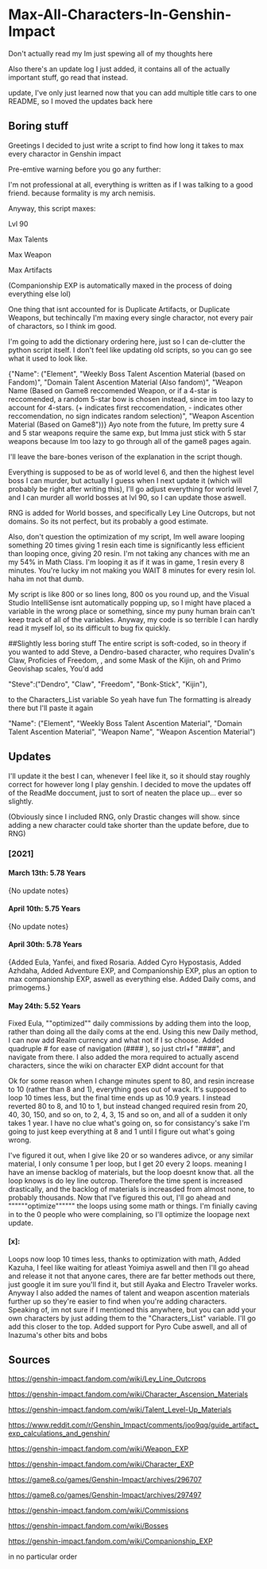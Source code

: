 # Max-All-Characters-In-Genshin-Impact

Don't actually read my Im just spewing all of my thoughts here

Also there's an update log I just added, it contains all of the actually important stuff, go read that instead.

update, I've only just learned now that you can add multiple title cars to one README, so I moved the updates back here

## Boring stuff
Greetings I decided to just write a script to find how long it takes to max every charactor in Genshin impact

Pre-emtive warning before you go any further:

I'm not professional at all, everything is written as if I was talking to a good friend. because formality is my arch nemisis.

Anyway, this script maxes:

Lvl 90

Max Talents

Max Weapon

Max Artifacts

(Companionship EXP is automatically maxed in the process of doing everything else lol)

One thing that isnt accounted for is Duplicate Artifacts, or Duplicate Weapons, but techincally I'm maxing every single charactor, not every pair of charactors, so I think im good.

I'm going to add the dictionary ordering here, just so I can de-clutter the python script itself. I don't feel like updating old scripts, so you can go see what it used to look like.

{"Name": ("Element", "Weekly Boss Talent Ascention Material (based on Fandom)", "Domain Talent Ascention Material (Also fandom)", "Weapon Name (Based on Game8 reccomended Weapon, or if a 4-star is reccomended, a random 5-star bow is chosen instead, since im too lazy to account for 4-stars. (+ indicates first reccomendation, - indicates other reccomendation, no sign indicates random selection)", "Weapon Ascention Material (Based on Game8"))}
Ayo note from the future, Im pretty sure 4 and 5 star weapons require the same exp, but Imma just stick with 5 star weapons because Im too lazy to go through all of the game8 pages again.


I'll leave the bare-bones verison of the explanation in the script though.

Everything is supposed to be as of world level 6, and then the highest level boss I can murder, but actually I guess when I next update it (which will probably be right after writing this), I'll go adjust everything for world level 7, and I can murder all world bosses at lvl 90, so I can update those aswell.

RNG is added for World bosses, and specifically Ley Line Outcrops, but not domains.
So its not perfect, but its probably a good estimate.

Also, don't question the optimization of my script, Im well aware looping something 20 times giving 1 resin each time is significantly less efficient than looping once, giving 20 resin. I'm not taking any chances with me an my 54% in Math Class. I'm looping it as if it was in game, 1 resin every 8 minutes.
You're lucky im not making you WAIT 8 minutes for every resin lol.
haha im not that dumb.

My script is like 800 or so lines long, 800 os you round up, and the Visual Studio IntelliSense isnt automatically popping up, so I might have placed a variable in the wrong place or something, since my puny human brain can't keep track of all of the variables. Anyway, my code is so terrible I can hardly read it myself lol, so its difficult to bug fix quickly.

##Slightly less boring stuff
The entire script is soft-coded, so in theory if you wanted to add Steve, a Dendro-based <weapon-type doesnt matter> character, who requires Dvalin's Claw, Proficies of Freedom, <weapon name doesnt matter>, and some Mask of the Kijin, oh and Primo Geovishap scales, You'd add
   
   "Steve":("Dendro", "Claw", "Freedom", "Bonk-Stick", "Kijin"),

to the Characters_List variable
So yeah have fun
The formatting is already there but I'll paste it again

   "Name": ("Element", "Weekly Boss Talent Ascention Material", "Domain Talent Ascention Material", "Weapon Name", "Weapon Ascention Material")

## Updates
I'll update it the best I can, whenever I feel like it, so it should stay roughly correct for however long I play genshin.
I decided to move the updates off of the ReadMe doccument, just to sort of neaten the place up... ever so slightly.

(Obviously since I included RNG, only Drastic changes will show. since adding a new character could take shorter than the update before, due to RNG)

### [2021]
#### March 13th: 5.78 Years
{No update notes} 

#### April 10th: 5.75 Years
{No update notes} 


#### April 30th: 5.78 Years
{Added Eula, Yanfei, and fixed Rosaria. Added Cyro Hypostasis, Added Azhdaha, Added Adventure EXP, and Companionship EXP, plus an option to max companionship EXP, aswell as everything else. Added Daily coms, and primogems.} 

#### May 24th: 5.52 Years
Fixed Eula, ""optimized"" daily commissions by adding them into the loop, rather than doing all the daily coms at the end. Using this new Daily method, I can now add Realm currency and what not if I so choose. Added quadruple # for ease of navigation (#### ), so just ctrl+f "####", and navigate from there. I also added the mora required to actually ascend characters, since the wiki on character EXP didnt account for that 

Ok for some reason when I change minutes spent to 80, and resin increase to 10 (rather than 8 and 1), everything goes out of wack. It's supposed to loop 10 times less, but the final time ends up as 10.9 years. I instead reverted 80 to 8, and 10 to 1, but instead changed required resin from 20, 40, 30, 150, and so on, to 2, 4, 3, 15 and so on, and all of a sudden it only takes 1 year. I have no clue what's going on, so for consistancy's sake I'm going to just keep everything at 8 and 1 until I figure out what's going wrong.

I've figured it out, when I give like 20 or so wanderes adivce, or any similar material, I only consume 1 per loop, but I get 20 every 2 loops. meaning I have an imense backlog of materials, but the loop doesnt know that. all the loop knows is do ley line outcrop. Therefore the time spent is increased drastically, and the backlog of materials is increasded from almost none, to probably thousands. Now that I've figured this out, I'll go ahead and """"""optimize"""""" the loops using some math or things. I'm finially caving in to the 0 people who were complaining, so I'll optimize the loopage next update.

#### [x]:
Loops now loop 10 times less, thanks to optimization with math, Added Kazuha, I feel like waiting for atleast Yoimiya aswell and then I'll go ahead and release it
not that anyone cares, there are far better methods out there, just google it im sure you'll find it, but still
Ayaka and Electro Traveler works. Anyway I also added the names of talent and weapon ascention materials further up so they're easier to find when you're adding characters. 
Speaking of, im not sure if I mentioned this anywhere, but you can add your own characters by just adding them to the "Characters_List" variable. I'll go add this closer to the top.
Added support for Pyro Cube aswell, and all of Inazuma's other bits and bobs



## Sources
https://genshin-impact.fandom.com/wiki/Ley_Line_Outcrops

https://genshin-impact.fandom.com/wiki/Character_Ascension_Materials

https://genshin-impact.fandom.com/wiki/Talent_Level-Up_Materials

https://www.reddit.com/r/Genshin_Impact/comments/joo9qg/guide_artifact_exp_calculations_and_genshin/

https://genshin-impact.fandom.com/wiki/Weapon_EXP

https://genshin-impact.fandom.com/wiki/Character_EXP

https://game8.co/games/Genshin-Impact/archives/296707

https://game8.co/games/Genshin-Impact/archives/297497

https://genshin-impact.fandom.com/wiki/Commissions

https://genshin-impact.fandom.com/wiki/Bosses

https://genshin-impact.fandom.com/wiki/Companionship_EXP

in no particular order
   
